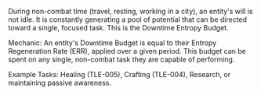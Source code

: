 During non-combat time (travel, resting, working in a city), an entity's will is not idle. It is constantly generating a pool of potential that can be directed toward a single, focused task. This is the Downtime Entropy Budget.

Mechanic: An entity's Downtime Budget is equal to their Entropy Regeneration Rate (ERR), applied over a given period. This budget can be spent on any single, non-combat task they are capable of performing.

Example Tasks: Healing (TLE-005), Crafting (TLE-004), Research, or maintaining passive awareness.